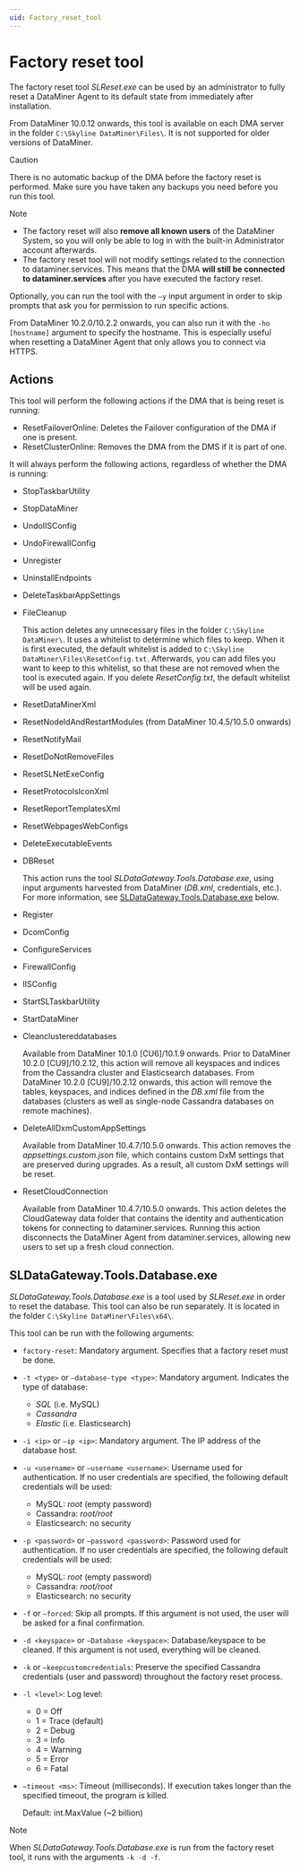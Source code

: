 ```yaml
---
uid: Factory_reset_tool
---
```


# Factory reset tool

The factory reset tool *SLReset.exe* can be used by an administrator to fully reset a DataMiner Agent to its default state from immediately after installation.

From DataMiner 10.0.12 onwards, this tool is available on each DMA server in the folder `C:\Skyline DataMiner\Files\`. It is not supported for older versions of DataMiner.

> [!CAUTION]
> There is no automatic backup of the DMA before the factory reset is performed. Make sure you have taken any backups you need before you run this tool.

> [!NOTE]
>
> - The factory reset will also **remove all known users** of the DataMiner System, so you will only be able to log in with the built-in Administrator account afterwards.
> - The factory reset tool will not modify settings related to the connection to dataminer.services. This means that the DMA **will still be connected to dataminer.services** after you have executed the factory reset.

Optionally, you can run the tool with the `–y` input argument in order to skip prompts that ask you for permission to run specific actions.

From DataMiner 10.2.0/10.2.2 onwards, you can also run it with the `-ho [hostname]` argument to specify the hostname. This is especially useful when resetting a DataMiner Agent that only allows you to connect via HTTPS.

## Actions

This tool will perform the following actions if the DMA that is being reset is running:

- ResetFailoverOnline: Deletes the Failover configuration of the DMA if one is present.
- ResetClusterOnline: Removes the DMA from the DMS if it is part of one.

It will always perform the following actions, regardless of whether the DMA is running:

- StopTaskbarUtility
- StopDataMiner
- UndoIISConfig
- UndoFirewallConfig
- Unregister
- UninstallEndpoints
- DeleteTaskbarAppSettings
- FileCleanup

  This action deletes any unnecessary files in the folder `C:\Skyline DataMiner\`. It uses a whitelist to determine which files to keep. When it is first executed, the default whitelist is added to `C:\Skyline DataMiner\Files\ResetConfig.txt`. Afterwards, you can add files you want to keep to this whitelist, so that these are not removed when the tool is executed again. If you delete *ResetConfig.txt*, the default whitelist will be used again.

- ResetDataMinerXml
- ResetNodeIdAndRestartModules (from DataMiner 10.4.5/10.5.0 onwards)<!-- RN 39092 -->
- ResetNotifyMail
- ResetDoNotRemoveFiles
- ResetSLNetExeConfig
- ResetProtocolsIconXml
- ResetReportTemplatesXml
- ResetWebpagesWebConfigs
- DeleteExecutableEvents
- DBReset

  This action runs the tool *SLDataGateway.Tools.Database.exe*, using input arguments harvested from DataMiner (*DB.xml*, credentials, etc.). For more information, see [SLDataGateway.Tools.Database.exe](#sldatagatewaytoolsdatabaseexe) below.

- Register
- DcomConfig
- ConfigureServices
- FirewallConfig
- IISConfig
- StartSLTaskbarUtility
- StartDataMiner
- Cleanclustereddatabases

  Available from DataMiner 10.1.0 \[CU6\]/10.1.9 onwards. Prior to DataMiner 10.2.0 \[CU9\]/10.2.12, this action will remove all keyspaces and indices from the Cassandra cluster and Elasticsearch databases. From DataMiner 10.2.0 \[CU9\]/10.2.12 onwards, this action will remove the tables, keyspaces, and indices defined in the *DB.xml* file from the databases (clusters as well as single-node Cassandra databases on remote machines).

- DeleteAllDxmCustomAppSettings

  Available from DataMiner 10.4.7/10.5.0 onwards<!--RN 39530-->. This action removes the *appsettings.custom.json* file, which contains custom DxM settings that are preserved during upgrades. As a result, all custom DxM settings will be reset.

- ResetCloudConnection

  Available from DataMiner 10.4.7/10.5.0 onwards<!--RN 39524-->. This action deletes the CloudGateway data folder that contains the identity and authentication tokens for connecting to dataminer.services. Running this action disconnects the DataMiner Agent from dataminer.services, allowing new users to set up a fresh cloud connection.

## SLDataGateway.Tools.Database.exe

*SLDataGateway.Tools.Database.exe* is a tool used by *SLReset.exe* in order to reset the database. This tool can also be run separately. It is located in the folder `C:\Skyline DataMiner\Files\x64\`.

This tool can be run with the following arguments:

- `factory-reset`: Mandatory argument. Specifies that a factory reset must be done.

- `-t <type>` or `–database-type <type>`: Mandatory argument. Indicates the type of database:

  - *SQL* (i.e. MySQL)
  - *Cassandra*
  - *Elastic* (i.e. Elasticsearch)

- `-i <ip>` or `–ip <ip>`: Mandatory argument. The IP address of the database host.

- `-u <username>` or `–username <username>`: Username used for authentication. If no user credentials are specified, the following default credentials will be used:

  - MySQL: *root* (empty password)
  - Cassandra: *root/root*
  - Elasticsearch: no security

- `-p <password>` or `–password <password>`: Password used for authentication. If no user credentials are specified, the following default credentials will be used:

  - MySQL: *root* (empty password)
  - Cassandra: *root/root*
  - Elasticsearch: no security

- `-f` or `–forced`: Skip all prompts. If this argument is not used, the user will be asked for a final confirmation.

- `-d <keyspace>` or `–Database <keyspace>`: Database/keyspace to be cleaned. If this argument is not used, everything will be cleaned.

- `-k` or `–keepcustomcredentials`: Preserve the specified Cassandra credentials (user and password) throughout the factory reset process.

- `-l <level>`: Log level:

  - 0 = Off
  - 1 = Trace (default)
  - 2 = Debug
  - 3 = Info
  - 4 = Warning
  - 5 = Error
  - 6 = Fatal

- `–timeout <ms>`: Timeout (milliseconds). If execution takes longer than the specified timeout, the program is killed.

  Default: int.MaxValue (~2 billion)

> [!NOTE]
> When *SLDataGateway.Tools.Database.exe* is run from the factory reset tool, it runs with the arguments `-k -d -f`.
